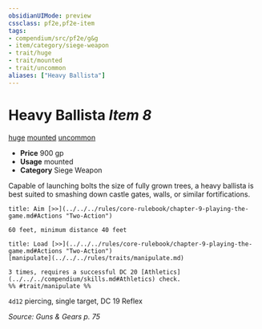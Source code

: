```yaml
---
obsidianUIMode: preview
cssclass: pf2e,pf2e-item
tags:
- compendium/src/pf2e/g&g
- item/category/siege-weapon
- trait/huge
- trait/mounted
- trait/uncommon
aliases: ["Heavy Ballista"]
---
```

# Heavy Ballista *Item 8*  
[huge](../../../Rules/traits/huge-b1.md)  [mounted](../../../Rules/traits/mounted-g-g.md)  [uncommon](../../../Rules/traits/uncommon.md)  

- **Price** 900 gp
- **Usage** mounted
- **Category** Siege Weapon

Capable of launching bolts the size of fully grown trees, a heavy ballista is best suited to smashing down castle gates, walls, or similar fortifications.

```ad-embed-ability
title: Aim [>>](../../../rules/core-rulebook/chapter-9-playing-the-game.md#Actions "Two-Action")

60 feet, minimum distance 40 feet
```

```ad-embed-ability
title: Load [>>](../../../rules/core-rulebook/chapter-9-playing-the-game.md#Actions "Two-Action")
[manipulate](../../../rules/traits/manipulate.md)  

3 times, requires a successful DC 20 [Athletics](../../../compendium/skills.md#Athletics) check.  
%% #trait/manipulate %%
```

`4d12` piercing, single target, DC 19 Reflex

*Source: Guns & Gears p. 75*
